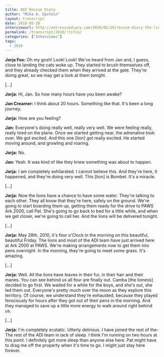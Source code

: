 ```yaml
---
title: ADI Rescue Diary
author: "Mika A. Epstein"
layout: transcript
date: 2010-05-28
interviewurl: http://adirescuediary.com/2010/05/29/rescue-diary-the-lions-arrive-and-go-free/
permalink: /transcript/2010/:title/
categories: ["Interviews"]
tags:
  - 2010
---
```


**Jorja Fox:** Oh my gosh! Look! Look! We've heard from Jan and, I guess, close to landing the cats woke up. They started to brush themselves off, and they already checked them when they arrived at the gate. They're doing great, so we may get a look at them tonight.

[...]

**Jorja:** Hi, Jan. So how many hours have you been awake?

**Jan Creamer:** I think about 20 hours. Something like that. It's been a long journey.

**Jorja:** How are you feeling?

**Jan:** Everyone's doing really well, really very well. We were feeling really, really tired on the plane. Once we started getting near, the adrenaline took over. We got excited. And this one [lion] got really excited. He started moving around, and growling and roaring.

**Jorja:** No.

**Jan:** Yeah. It was kind of like they knew something was about to happen.

**Jorja:** I am completely exhilarated. I cannot believe this. And they're here, it happened, and they're doing very well. This [lion] is Bombet. It's a miracle.

[...]

**Jorja:** Now the lions have a chance to have some water. They're talking to each other. They all know that they're here, safely on the ground. We're going to start boarding them up, getting them ready for the drive to PAWS Ark 2000, call Pat. She's going to go back to bed for a little while, and when we get closer, we're going to call her. And the lions will be delivered tonight. 

[...]

**Jorja:** May 28th, 2010, it's four o'Clock in the morning on this beautiful, beautiful Friday. The lions and most of the ADI team have just arrived here at Ark 2000 at PAWS. We're making arrangements now to get them into pens overnight. In the morning, they're going to meet some grass. It's amazing.

[...]

**Jorja:** Well. All the lions have leaves in their fur, in their hair and their manes. You can see behind us all four are finally out. Camba [the lioness] decided to go first. We waited for a while for the boys, and she's out, she led them out. Everyone's pretty much over the moon as they explore this territory. Of course, we understand they're exhausted, because they played ferociously for hours after they got out of their pens in the morning. And they managed to save up a little more energy to walk around right behind us. 

[...]

**Jorja:** I'm completely ecstatic. Utterly delirious. I have joined the rest of the- The rest of the ADI team in lack of sleep. I think I'm running on two hours at this point. I definitely got more sleep than anyone else here. Pat might have to drag me off the property when it's time to go. I might just stay here forever.